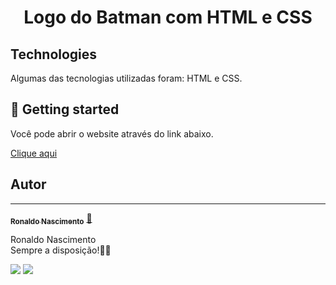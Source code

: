 <h1 align="center">
  Logo do Batman com HTML e CSS 
</h1>

## Technologies

Algumas das tecnologias utilizadas foram: HTML e CSS.

## 🔔 Getting started

Você pode abrir o website através do link abaixo.

<a href="https://ronaldonascimentocg.github.io/batman-css/" target="" alt="">Clique aqui</a>
<!-- `https://ronaldonascimentocg.github.io/batman-css/` -->

 
## Autor
---

<a href="https://www.linkedin.com/in/techjuliana">
 <!-- <img style="border-radius: 50%;" src="" width="100px;" alt=""/> -->
 <!-- <br /> -->
 <sub><b>Ronaldo Nascimento</b></sub></a>  <a href="https://www.linkedin.com/in/ronaldo-nascimento-1b50548a/" title="LinkedIn">🚀</a>


Ronaldo Nascimento
<br> Sempre a disposição!👋🏽 </br>


 <div> 
  <a href = "mailto:ronaldonascimentocg@gmail.com"><img src="https://img.shields.io/badge/-Gmail-%23333?style=for-the-badge&logo=gmail&logoColor=white" target="_blank"></a>
  <a href="https://www.linkedin.com/in/ronaldo-nascimento-1b50548a/" target="_blank"><img src="https://img.shields.io/badge/-LinkedIn-%230077B5?style=for-the-badge&logo=linkedin&logoColor=white" target="_blank"></a> 
</div>
